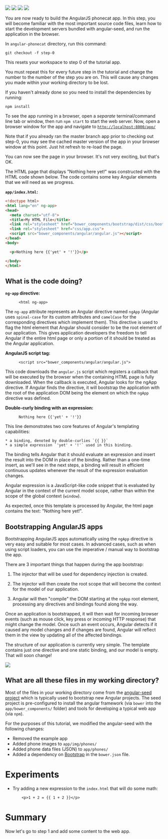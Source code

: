 <img class="diagram" src="http://github.com/outlearn-content/angular-tutorial/blob/master/assets/tutorial_00.png">

<img class="diagram" src="http://www.outlearn.com/favicon.ico">

<img class="diagram" src="https://www.outlearn.com/favicon.ico">

<img class="diagram" src="//www.outlearn.com/favicon.ico">

You are now ready to build the AngularJS phonecat app. In this step, you will become familiar
with the most important source code files, learn how to start the development servers bundled with
angular-seed, and run the application in the browser.


In `angular-phonecat` directory, run this command:

```
git checkout -f step-0
```


This resets your workspace to step 0 of the tutorial app.

You must repeat this for every future step in the tutorial and change the number to the number of
the step you are on. This will cause any changes you made within your working directory to be lost.

If you haven't already done so you need to install the dependencies by running:

```
npm install
```

To see the app running in a browser, open a *separate* terminal/command line tab or window, then
run `npm start` to start the web server. Now, open a browser window for the app and navigate to
<a href="http://localhost:8000/app/" target="_blank">`http://localhost:8000/app/`</a>

Note that if you already ran the master branch app prior to checking out step-0, you may see the cached
master version of the app in your browser window at this point. Just hit refresh to re-load the page.

You can now see the page in your browser. It's not very exciting, but that's OK.

The HTML page that displays "Nothing here yet!" was constructed with the HTML code shown below.
The code contains some key Angular elements that we will need as we progress.

__`app/index.html`:__

```html
<!doctype html>
<html lang="en" ng-app>
<head>
  <meta charset="utf-8">
  <title>My HTML File</title>
  <link rel="stylesheet" href="bower_components/bootstrap/dist/css/bootstrap.css">
  <link rel="stylesheet" href="css/app.css">
  <script src="bower_components/angular/angular.js"></script>
</head>
<body>

  <p>Nothing here {{'yet' + '!'}}</p>

</body>
</html>
```



## What is the code doing?

**`ng-app` directive:**

          <html ng-app>

  The `ng-app` attribute represents an Angular directive named `ngApp` (Angular uses
  `spinal-case` for its custom attributes and `camelCase` for the corresponding directives
  which implement them).
  This directive is used to flag the html element that Angular should consider to be the root element
  of our application.
  This gives application developers the freedom to tell Angular if the entire html page or only a
  portion of it should be treated as the Angular application.

**AngularJS script tag:**

          <script src="bower_components/angular/angular.js">

  This code downloads the `angular.js` script which registers a callback that will be executed by the
browser when the containing HTML page is fully downloaded. When the callback is executed, Angular
looks for the ngApp directive. If
Angular finds the directive, it will bootstrap the application with the root of the application DOM
being the element on which the `ngApp` directive was defined.

**Double-curly binding with an expression:**

          Nothing here {{'yet' + '!'}}

  This line demonstrates two core features of Angular's templating capabilities:

    * a binding, denoted by double-curlies `{{ }}`
    * a simple expression `'yet' + '!'` used in this binding.

  The binding tells Angular that it should evaluate an expression and insert the result into the
  DOM in place of the binding. Rather than a one-time insert, as we'll see in the next steps, a
  binding will result in efficient continuous updates whenever the result of the expression
  evaluation changes.

  Angular expression is a JavaScript-like code snippet that is
  evaluated by Angular in the context of the current model scope, rather than within the scope of
  the global context (`window`).

  As expected, once this template is processed by Angular, the html page contains the text:
  "Nothing here yet!".

## Bootstrapping AngularJS apps

Bootstrapping AngularJS apps automatically using the `ngApp` directive is very easy and suitable
for most cases. In advanced cases, such as when using script loaders, you can use the
imperative / manual way to bootstrap the app.

There are 3 important things that happen during the app bootstrap:

1. The injector that will be used for dependency injection is created.

2. The injector will then create the root scope that will
   become the context for the model of our application.

3. Angular will then "compile" the DOM starting at the `ngApp` root element, processing any
   directives and bindings found along the way.


Once an application is bootstrapped, it will then wait for incoming browser events (such as mouse
click, key press or incoming HTTP response) that might change the model. Once such an event occurs,
Angular detects if it caused any model changes and if changes are found, Angular will reflect them
in the view by updating all of the affected bindings.

The structure of our application is currently very simple. The template contains just one directive
and one static binding, and our model is empty. That will soon change!

<img class="diagram" src="http://github.com/outlearn-content/angular-tutorial/blob/master/assets/tutorial_00.png">



## What are all these files in my working directory?


Most of the files in your working directory come from the [angular-seed project][angular-seed] which
is typically used to bootstrap new Angular projects. The seed project is pre-configured to install
the angular framework (via `bower` into the `app/bower_components/` folder) and tools for developing
a typical web app (via `npm`).

For the purposes of this tutorial, we modified the angular-seed with the following changes:

* Removed the example app
* Added phone images to `app/img/phones/`
* Added phone data files (JSON) to `app/phones/`
* Added a dependency on [Bootstrap](http://getbootstrap.com) in the `bower.json` file.



# Experiments

* Try adding a new expression to the `index.html` that will do some math:

          <p>1 + 2 = {{ 1 + 2 }}</p>



# Summary

Now let's go to step 1 and add some content to the web app.




[angular-seed]: https://github.com/angular/angular-seed
